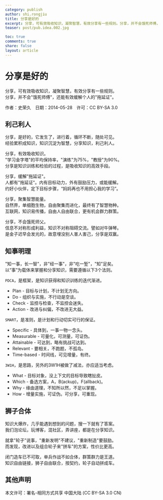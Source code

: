 ```yaml
---
category: publish
author: shi.rongjiu
title: 分享是好的
excerpt: 分享，可有效吸收知识，凝聚智慧，有效分享有一些规则。分享，并不会饿死师傅，还能有效缓解个人的"拖延证"。
teaser: post/pub.idea.002.jpg

toc: true
comments: true
share: false
layout: article
---
```


# 分享是好的

分享，可有效吸收知识，凝聚智慧，有效分享有一些规则。  
分享，并不会"饿死师傅"，还能有效缓解个人的"拖延证"。

作者：史荣久　日期：2014-05-28　许可：CC BY-SA 3.0

## 利己利人

分享，是好的，它发生了，进行着，循环不断，随处可见。  
经验累积成知识，知识沉淀为智慧，分享知识，利己利人。  

分享，有效吸收知识。  
"学习金字塔"的平均保持率，"演练"为75%，"教授"为90%。  
分享是知识训练和检验的过程，是吸收知识的高效手段。

分享，缓解"拖延证"。  
人都有"拖延证"。内有目标动力，外有鼓励压力，或能缓解。  
约好小伙伴，定下目标步骤，“妈妈再也不用担心我的学习”。

分享，聚集智慧能量。  
自然界，单细胞生物，自由聚集而进化，最终有了智慧物种。  
互联网，知识易传播，自由人自由联合，更有机会群力群策。

分享，不会饿死师父。  
信息不对称形成利益，知识不对称阻碍交流。譬如对牛弹琴。  
是金子迟早会发光的，故意埋没别人害人害己，分享是双赢。

## 知事明理

"知一事，长一智"，非"经一事"，非"吃一堑"，"知"足矣。  
以“事”为载体来掌握和分享知识，需要遵循以下3个法则。

`PDCA`，是框架，是知识获得和知识训练的迭代渐进。  

  * Plan   - 目标与计划，不计划无方向。  
  * Do     - 组织与实施，不行动是空谈。  
  * Check  - 监控与检查，不监控会迷失。  
  * Action - 改进与纠偏，不改进无大益。  

`SMART`，是准则，是计划和行动切实可行的保证。  

  * Specific   - 具体到，一事一物一念头。  
  * Measurable - 可量化，可测量，可证伪。  
  * Attainable - 可达到，略有挑战可达到。  
  * Relevant   - 要相关，不跑题，不孤岛。  
  * Time-based - 时间线，可见增量，有终。  

`3W1H`，是思路，另外的3W1H被做了减法，亦应适当考虑。  

  * What  - 目标对象，没上下文的目标导致瞎扯皮。  
  * Which - 备选方案，A，B(ackup)，F(allback)。  
  * Why   - 缘由道理，不知所以然，不足以掌握。  
  * How   - 增量实施，可证伪。可分享，可重现。  

## 狮子合体

知识大爆炸，几乎能遇到想到的问题，搜一下就有了答案。  
我们泡论坛，玩博客，混社区，弄讲座，都是在分享知识。

就拿"轮子"说事，"重新发明"不建议，"重新制造"要鼓励。  
而发现，改进以及组合轮子来"拼车"的方案，性价比更高。

闭门造车已不可取，单兵作战不如合体，群策群力是王道。  
知识自由链接，狮子自由联合，按契约，轮子自动拼成车。

## 其他声明

本文许可：署名-相同方式共享 中国大陆 (CC BY-SA 3.0 CN)

